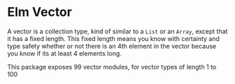 # Elm Vector

A vector is a collection type, kind of similar to a `List` or an `Array`, except that it has a fixed length. This fixed length means you know with certainty and type safety whether or not there is an 4th element in the vector because you know if its at least 4 elements long.

This package exposes 99 vector modules, for vector types of length 1 to 100